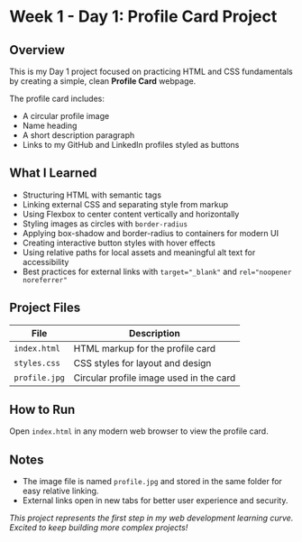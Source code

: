 # Week 1 - Day 1: Profile Card Project

## Overview
This is my Day 1 project focused on practicing HTML and CSS fundamentals by creating a simple, clean **Profile Card** webpage.

The profile card includes:
- A circular profile image
- Name heading
- A short description paragraph
- Links to my GitHub and LinkedIn profiles styled as buttons

## What I Learned
- Structuring HTML with semantic tags
- Linking external CSS and separating style from markup
- Using Flexbox to center content vertically and horizontally
- Styling images as circles with `border-radius`
- Applying box-shadow and border-radius to containers for modern UI
- Creating interactive button styles with hover effects
- Using relative paths for local assets and meaningful alt text for accessibility
- Best practices for external links with `target="_blank"` and `rel="noopener noreferrer"`

## Project Files
| File         | Description                            |
|--------------|------------------------------------|
| `index.html` | HTML markup for the profile card       |
| `styles.css` | CSS styles for layout and design        |
| `profile.jpg`| Circular profile image used in the card |

## How to Run
Open `index.html` in any modern web browser to view the profile card.

## Notes
- The image file is named `profile.jpg` and stored in the same folder for easy relative linking.
- External links open in new tabs for better user experience and security.



*This project represents the first step in my web development learning curve. Excited to keep building more complex projects!*
